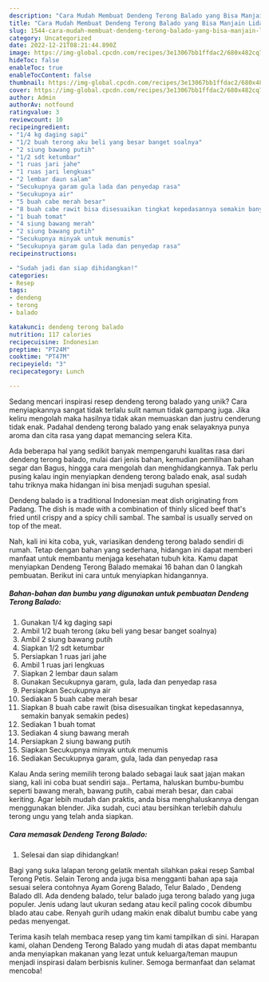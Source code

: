 ```yaml
---
description: "Cara Mudah Membuat Dendeng Terong Balado yang Bisa Manjain Lidah"
title: "Cara Mudah Membuat Dendeng Terong Balado yang Bisa Manjain Lidah"
slug: 1544-cara-mudah-membuat-dendeng-terong-balado-yang-bisa-manjain-lidah
category: Uncategorized
date: 2022-12-21T08:21:44.890Z
image: https://img-global.cpcdn.com/recipes/3e13067bb1ffdac2/680x482cq70/dendeng-terong-balado-foto-resep-utama.jpg
hideToc: false
enableToc: true
enableTocContent: false
thumbnail: https://img-global.cpcdn.com/recipes/3e13067bb1ffdac2/680x482cq70/dendeng-terong-balado-foto-resep-utama.jpg
cover: https://img-global.cpcdn.com/recipes/3e13067bb1ffdac2/680x482cq70/dendeng-terong-balado-foto-resep-utama.jpg
author: Admin
authorAv: notfound
ratingvalue: 3
reviewcount: 10
recipeingredient:
- "1/4 kg daging sapi"
- "1/2 buah terong aku beli yang besar banget soalnya"
- "2 siung bawang putih"
- "1/2 sdt ketumbar"
- "1 ruas jari jahe"
- "1 ruas jari lengkuas"
- "2 lembar daun salam"
- "Secukupnya garam gula lada dan penyedap rasa"
- "Secukupnya air"
- "5 buah cabe merah besar"
- "8 buah cabe rawit bisa disesuaikan tingkat kepedasannya semakin banyak semakin pedes"
- "1 buah tomat"
- "4 siung bawang merah"
- "2 siung bawang putih"
- "Secukupnya minyak untuk menumis"
- "Secukupnya garam gula lada dan penyedap rasa"
recipeinstructions:

- "Sudah jadi dan siap dihidangkan!"
categories:
- Resep
tags:
- dendeng
- terong
- balado

katakunci: dendeng terong balado 
nutrition: 117 calories
recipecuisine: Indonesian
preptime: "PT24M"
cooktime: "PT47M"
recipeyield: "3"
recipecategory: Lunch

---
```





Sedang mencari inspirasi resep dendeng terong balado yang unik? Cara menyiapkannya sangat tidak terlalu sulit namun tidak gampang juga. Jika keliru mengolah maka hasilnya tidak akan memuaskan dan justru cenderung tidak enak. Padahal dendeng terong balado yang enak selayaknya punya aroma dan cita rasa yang dapat memancing selera Kita.





Ada beberapa hal yang sedikit banyak mempengaruhi kualitas rasa dari dendeng terong balado, mulai dari jenis bahan, kemudian pemilihan bahan segar dan Bagus, hingga cara mengolah dan menghidangkannya. Tak perlu pusing kalau ingin menyiapkan dendeng terong balado enak,      asal sudah tahu triknya maka hidangan ini bisa menjadi suguhan spesial.














Dendeng balado is a traditional Indonesian meat dish originating from Padang. The dish is made with a combination of thinly sliced beef that&#39;s fried until crispy and a spicy chili sambal. The sambal is usually served on top of the meat.






Nah, kali ini kita coba, yuk, variasikan dendeng terong balado sendiri di rumah. Tetap dengan bahan yang sederhana, hidangan ini dapat memberi manfaat untuk membantu menjaga kesehatan tubuh kita. Kamu dapat menyiapkan Dendeng Terong Balado memakai 16 bahan dan 0 langkah pembuatan. Berikut ini cara untuk menyiapkan hidangannya.

<!--inarticleads1-->

##### Bahan-bahan dan bumbu yang digunakan untuk pembuatan Dendeng Terong Balado:

1. Gunakan 1/4 kg daging sapi
1. Ambil 1/2 buah terong (aku beli yang besar banget soalnya)
1. Ambil 2 siung bawang putih
1. Siapkan 1/2 sdt ketumbar
1. Persiapkan 1 ruas jari jahe
1. Ambil 1 ruas jari lengkuas
1. Siapkan 2 lembar daun salam
1. Gunakan Secukupnya garam, gula, lada dan penyedap rasa
1. Persiapkan Secukupnya air
1. Sediakan 5 buah cabe merah besar
1. Siapkan 8 buah cabe rawit (bisa disesuaikan tingkat kepedasannya, semakin banyak semakin pedes)
1. Sediakan 1 buah tomat
1. Sediakan 4 siung bawang merah
1. Persiapkan 2 siung bawang putih
1. Siapkan Secukupnya minyak untuk menumis
1. Sediakan Secukupnya garam, gula, lada dan penyedap rasa


Kalau Anda sering memilih terong balado sebagai lauk saat jajan makan siang, kali ini coba buat sendiri saja.. Pertama, haluskan bumbu-bumbu seperti bawang merah, bawang putih, cabai merah besar, dan cabai keriting. Agar lebih mudah dan praktis, anda bisa menghaluskannya dengan menggunakan blender. Jika sudah, cuci atau bersihkan terlebih dahulu terong ungu yang telah anda siapkan. 

<!--inarticleads2-->

##### Cara memasak Dendeng Terong Balado:


1. Selesai dan siap dihidangkan!

Bagi yang suka lalapan terong gelatik mentah silahkan pakai resep Sambal Terong Petis. Selain Terong anda juga bisa mengganti bahan apa saja sesuai selera contohnya Ayam Goreng Balado, Telur Balado , Dendeng Balado dll. Ada dendeng balado, telur balado juga terong balado yang juga populer. Jenis udang laut ukuran sedang atau kecil paling cocok dibumbu blado atau cabe. Renyah gurih udang makin enak dibalut bumbu cabe yang pedas menyengat. 

Terima kasih telah membaca resep yang tim kami tampilkan di sini. Harapan kami, olahan Dendeng Terong Balado yang mudah di atas dapat membantu anda menyiapkan makanan yang lezat untuk keluarga/teman maupun menjadi inspirasi dalam berbisnis kuliner. Semoga bermanfaat dan selamat mencoba!

